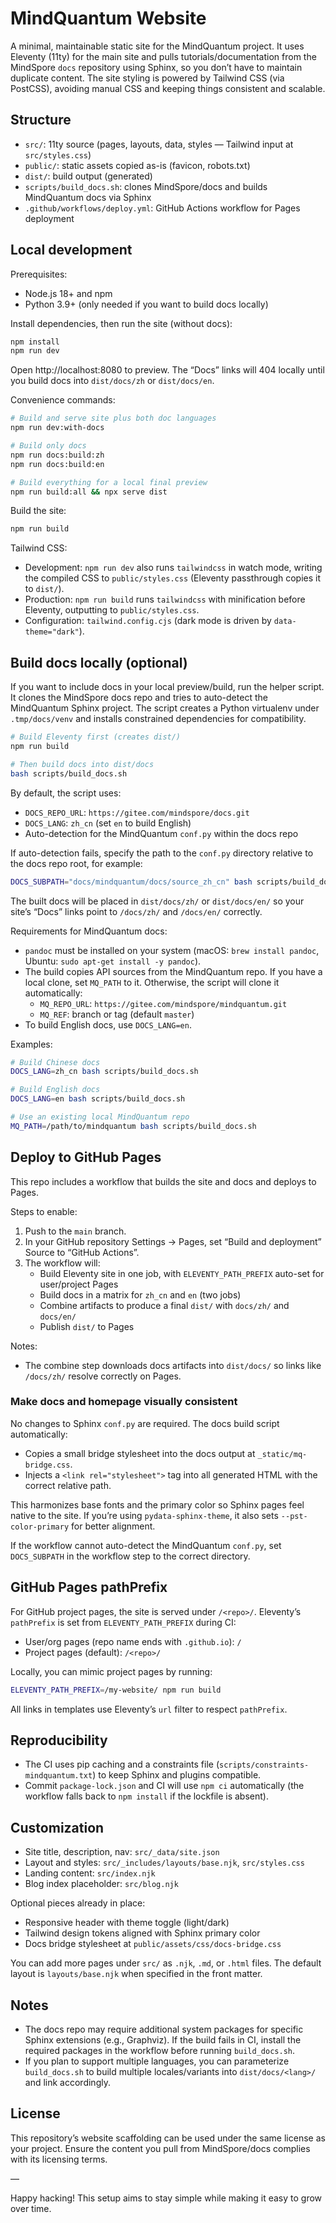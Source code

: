 # MindQuantum Website

A minimal, maintainable static site for the MindQuantum project. It uses Eleventy (11ty) for the main site and pulls tutorials/documentation from the MindSpore `docs` repository using Sphinx, so you don’t have to maintain duplicate content. The site styling is powered by Tailwind CSS (via PostCSS), avoiding manual CSS and keeping things consistent and scalable.

## Structure
- `src/`: 11ty source (pages, layouts, data, styles — Tailwind input at `src/styles.css`)
- `public/`: static assets copied as-is (favicon, robots.txt)
- `dist/`: build output (generated)
- `scripts/build_docs.sh`: clones MindSpore/docs and builds MindQuantum docs via Sphinx
- `.github/workflows/deploy.yml`: GitHub Actions workflow for Pages deployment

## Local development
Prerequisites:
- Node.js 18+ and npm
- Python 3.9+ (only needed if you want to build docs locally)

Install dependencies, then run the site (without docs):

```bash
npm install
npm run dev
```

Open http://localhost:8080 to preview. The “Docs” links will 404 locally until you build docs into `dist/docs/zh` or `dist/docs/en`.

Convenience commands:

```bash
# Build and serve site plus both doc languages
npm run dev:with-docs

# Build only docs
npm run docs:build:zh
npm run docs:build:en

# Build everything for a local final preview
npm run build:all && npx serve dist
```

Build the site:
```bash
npm run build
```

Tailwind CSS:
- Development: `npm run dev` also runs `tailwindcss` in watch mode, writing the compiled CSS to `public/styles.css` (Eleventy passthrough copies it to `dist/`).
- Production: `npm run build` runs `tailwindcss` with minification before Eleventy, outputting to `public/styles.css`.
- Configuration: `tailwind.config.cjs` (dark mode is driven by `data-theme="dark"`).

## Build docs locally (optional)
If you want to include docs in your local preview/build, run the helper script. It clones the MindSpore docs repo and tries to auto-detect the MindQuantum Sphinx project. The script creates a Python virtualenv under `.tmp/docs/venv` and installs constrained dependencies for compatibility.

```bash
# Build Eleventy first (creates dist/)
npm run build

# Then build docs into dist/docs
bash scripts/build_docs.sh
```

By default, the script uses:
- `DOCS_REPO_URL`: `https://gitee.com/mindspore/docs.git`
- `DOCS_LANG`: `zh_cn` (set `en` to build English)
- Auto-detection for the MindQuantum `conf.py` within the docs repo

If auto-detection fails, specify the path to the `conf.py` directory relative to the docs repo root, for example:

```bash
DOCS_SUBPATH="docs/mindquantum/docs/source_zh_cn" bash scripts/build_docs.sh
```

The built docs will be placed in `dist/docs/zh/` or `dist/docs/en/` so your site’s “Docs” links point to `/docs/zh/` and `/docs/en/` correctly.

Requirements for MindQuantum docs:
- `pandoc` must be installed on your system (macOS: `brew install pandoc`, Ubuntu: `sudo apt-get install -y pandoc`).
- The build copies API sources from the MindQuantum repo. If you have a local clone, set `MQ_PATH` to it. Otherwise, the script will clone it automatically:
  - `MQ_REPO_URL`: `https://gitee.com/mindspore/mindquantum.git`
  - `MQ_REF`: branch or tag (default `master`)
- To build English docs, use `DOCS_LANG=en`.

Examples:

```bash
# Build Chinese docs
DOCS_LANG=zh_cn bash scripts/build_docs.sh

# Build English docs
DOCS_LANG=en bash scripts/build_docs.sh

# Use an existing local MindQuantum repo
MQ_PATH=/path/to/mindquantum bash scripts/build_docs.sh
```

## Deploy to GitHub Pages
This repo includes a workflow that builds the site and docs and deploys to Pages.

Steps to enable:
1. Push to the `main` branch.
2. In your GitHub repository Settings → Pages, set “Build and deployment” Source to “GitHub Actions”.
3. The workflow will:
   - Build Eleventy site in one job, with `ELEVENTY_PATH_PREFIX` auto-set for user/project Pages
   - Build docs in a matrix for `zh_cn` and `en` (two jobs)
   - Combine artifacts to produce a final `dist/` with `docs/zh/` and `docs/en/`
   - Publish `dist/` to Pages

Notes:
- The combine step downloads docs artifacts into `dist/docs/` so links like `/docs/zh/` resolve correctly on Pages.

### Make docs and homepage visually consistent
No changes to Sphinx `conf.py` are required. The docs build script automatically:
- Copies a small bridge stylesheet into the docs output at `_static/mq-bridge.css`.
- Injects a `<link rel="stylesheet">` tag into all generated HTML with the correct relative path.

This harmonizes base fonts and the primary color so Sphinx pages feel native to the site. If you’re using `pydata-sphinx-theme`, it also sets `--pst-color-primary` for better alignment.

If the workflow cannot auto-detect the MindQuantum `conf.py`, set `DOCS_SUBPATH` in the workflow step to the correct directory.

## GitHub Pages pathPrefix
For GitHub project pages, the site is served under `/<repo>/`. Eleventy’s `pathPrefix` is set from `ELEVENTY_PATH_PREFIX` during CI:
- User/org pages (repo name ends with `.github.io`): `/`
- Project pages (default): `/<repo>/`

Locally, you can mimic project pages by running:

```bash
ELEVENTY_PATH_PREFIX=/my-website/ npm run build
```

All links in templates use Eleventy’s `url` filter to respect `pathPrefix`.

## Reproducibility
- The CI uses pip caching and a constraints file (`scripts/constraints-mindquantum.txt`) to keep Sphinx and plugins compatible.
- Commit `package-lock.json` and CI will use `npm ci` automatically (the workflow falls back to `npm install` if the lockfile is absent).

## Customization
- Site title, description, nav: `src/_data/site.json`
- Layout and styles: `src/_includes/layouts/base.njk`, `src/styles.css`
- Landing content: `src/index.njk`
- Blog index placeholder: `src/blog.njk`

Optional pieces already in place:
- Responsive header with theme toggle (light/dark)
- Tailwind design tokens aligned with Sphinx primary color
- Docs bridge stylesheet at `public/assets/css/docs-bridge.css`

You can add more pages under `src/` as `.njk`, `.md`, or `.html` files. The default layout is `layouts/base.njk` when specified in the front matter.

## Notes
- The docs repo may require additional system packages for specific Sphinx extensions (e.g., Graphviz). If the build fails in CI, install the required packages in the workflow before running `build_docs.sh`.
- If you plan to support multiple languages, you can parameterize `build_docs.sh` to build multiple locales/variants into `dist/docs/<lang>/` and link accordingly.

## License
This repository’s website scaffolding can be used under the same license as your project. Ensure the content you pull from MindSpore/docs complies with its licensing terms.

—

Happy hacking! This setup aims to stay simple while making it easy to grow over time.
